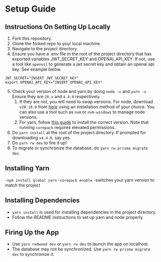 # Setup Guide

## Instructions On Setting Up Locally
1. Fork this repository.
2. Clone the forked repo to your local machine.
3. Navigate to the project directory.
4. Ensure you have a .env file in the root of the project directory that has exported variables JWT_SECRET_KEY and OPENAI_API_KEY. If not, use a tool like `openssl` to generate a jwt secret key and obtain an openai api key. See example below.
```
JWT_SECRET="INSERT_JWT_SECRET_KEY"
export OPENAI_API_KEY="INSERT_OPENAI_API_KEY"
```
5. Check your version of node and yarn by doing `node -v` and `yarn -v`. Ensure they are `20.x` and `4.4.0` respectively.
    1. If they are not, you will need to swap versions. For node, download `v20.18.0` from [here](https://nodejs.org/en/download/package-manager) using an installation method of your choice. You can also use a tool such as `nvm` or `nvm-windows` to manage node versions.
    2. For yarn, follow [this guide](https://docs.redwoodjs.com/docs/how-to/using-yarn/) to install the correct version. Note that running `corepack` requires elevated permissions.
6. Do `yarn install` at the root of the project directory. If prompted for downloading `v4.4.0`, say yes.
7. Do `yarn rw dev` to fire it up!
8. To migrate or synchronize the database, do `yarn rw prisma migrate dev`.


## Installing Yarn
-`npm install global yarn`
-`corepack enable` -switches your yarn version to match the project


## Installing Dependencies

- `yarn install` is used for installing dependencies in the project directory.
- Follow the README instructions to set up yarn and node properly.

## Firing Up the App

- Use `yarn redwood dev` or `yarn rw dev` to launch the app on localhost.
- The database may not be synchronized. Use `yarn rw prisma migrate dev` to synchronize it.
